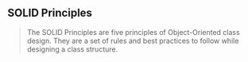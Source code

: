 ## SOLID Principles
> The SOLID Principles are five principles of Object-Oriented class design. They are a set of rules and best practices to follow while designing a class structure.